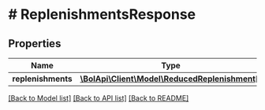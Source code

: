 # # ReplenishmentsResponse

## Properties

Name | Type | Description | Notes
------------ | ------------- | ------------- | -------------
**replenishments** | [**\BolApi\Client\Model\ReducedReplenishment[]**](ReducedReplenishment.md) |  |

[[Back to Model list]](../../README.md#models) [[Back to API list]](../../README.md#endpoints) [[Back to README]](../../README.md)
